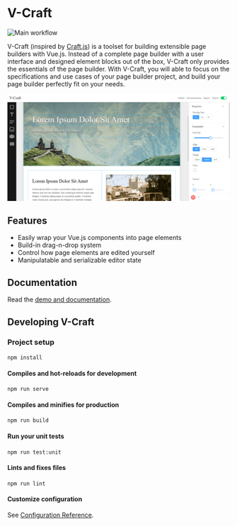 # V-Craft

![Main workflow](https://github.com/yoychen/v-craft/workflows/Main%20workflow/badge.svg)

V-Craft (inspired by [Craft.js](https://craft.js.org/)) is a toolset for building extensible page builders with Vue.js. Instead of a complete page builder with a user interface and designed element blocks out of the box, V-Craft only provides the essentials of the page builder. With V-Craft, you will able to focus on the specifications and use cases of your page builder project, and build your page builder perfectly fit on your needs.

[![](./preview.png)](https://yoychen.github.io/v-craft/)

## Features

 - Easily wrap your Vue.js components into page elements
 - Build-in drag-n-drop system
 - Control how page elements are edited yourself
 - Manipulatable and serializable editor state

## Documentation

Read the [demo and documentation](https://yoychen.github.io/v-craft/).

## Developing V-Craft 

### Project setup
```
npm install
```

#### Compiles and hot-reloads for development
```
npm run serve
```

#### Compiles and minifies for production
```
npm run build
```

#### Run your unit tests
```
npm run test:unit
```

#### Lints and fixes files
```
npm run lint
```

#### Customize configuration
See [Configuration Reference](https://cli.vuejs.org/config/).
